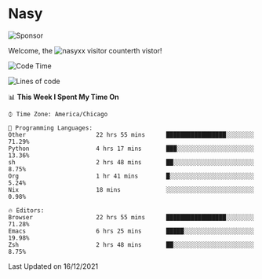 # Nasy

<!--
<p align="center">
<img height="200" src="https://github-readme-stats.vercel.app/api?username=nasyxx&count_private=true&show_icons=true&theme=dracula&include_all_commits=true"/>
<img height="200" src="https://github-readme-stats.vercel.app/api/top-langs/?username=nasyxx&theme=dracula&hide=html,jupyter+notebook&count_private=true&show_icons=true"/>
</p>

  
----------------
-->

![Sponsor](https://img.shields.io/static/v1.svg?label=Sponsor&message=%E2%9D%A4&logo=GitHub&style=flat&color=pink)
 
Welcome, the ![nasyxx visitor counter](https://count.getloli.com/get/@nasyxx?theme=rule34)th vistor!
 
<!--START_SECTION:waka-->
![Code Time](http://img.shields.io/badge/Code%20Time-1%2C570%20hrs%2048%20mins-blue)

![Lines of code](https://img.shields.io/badge/From%20Hello%20World%20I%27ve%20Written-5%20Million%20lines%20of%20code-blue)

📊 **This Week I Spent My Time On** 

```text
⌚︎ Time Zone: America/Chicago

💬 Programming Languages: 
Other                    22 hrs 55 mins      █████████████████░░░░░░░░   71.29% 
Python                   4 hrs 17 mins       ███░░░░░░░░░░░░░░░░░░░░░░   13.36% 
sh                       2 hrs 48 mins       ██░░░░░░░░░░░░░░░░░░░░░░░   8.75% 
Org                      1 hr 41 mins        █░░░░░░░░░░░░░░░░░░░░░░░░   5.24% 
Nix                      18 mins             ░░░░░░░░░░░░░░░░░░░░░░░░░   0.98%

🔥 Editors: 
Browser                  22 hrs 55 mins      █████████████████░░░░░░░░   71.28% 
Emacs                    6 hrs 25 mins       █████░░░░░░░░░░░░░░░░░░░░   19.98% 
Zsh                      2 hrs 48 mins       ██░░░░░░░░░░░░░░░░░░░░░░░   8.75%

```


 Last Updated on 16/12/2021
<!--END_SECTION:waka-->

<!-- ![visitors](https://visitor-badge.laobi.icu/badge?page_id=nasyxx.nasyxx) -->
